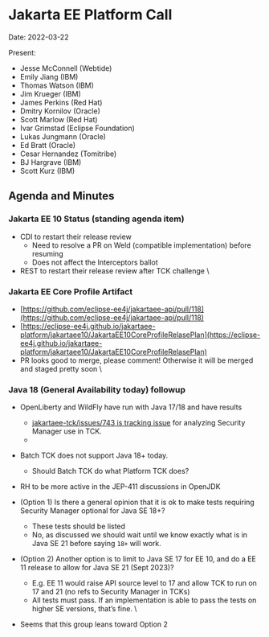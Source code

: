 # Jakarta EE Platform Call

Date: 2022-03-22

Present:

* Jesse McConnell (Webtide)
* Emily Jiang (IBM)
* Thomas Watson (IBM)
* Jim Krueger (IBM)
* James Perkins (Red Hat)
* Dmitry Kornilov (Oracle)
* Scott Marlow (Red Hat)
* Ivar Grimstad (Eclipse Foundation)
* Lukas Jungmann (Oracle)
* Ed Bratt (Oracle)
* Cesar Hernandez (Tomitribe)
* BJ Hargrave (IBM)
* Scott Kurz (IBM)

## Agenda and Minutes

### Jakarta EE 10 Status (standing agenda item)
* CDI to restart their release review
    * Need to resolve a PR on Weld (compatible implementation) before resuming
    * Does not affect the Interceptors ballot
* REST to restart their release review after TCK challenge \

### Jakarta EE Core Profile Artifact

* [https://github.com/eclipse-ee4j/jakartaee-api/pull/118](https://github.com/eclipse-ee4j/jakartaee-api/pull/118) 
* [https://eclipse-ee4j.github.io/jakartaee-platform/jakartaee10/JakartaEE10CoreProfileRelasePlan](https://eclipse-ee4j.github.io/jakartaee-platform/jakartaee10/JakartaEE10CoreProfileRelasePlan) 
* PR looks good to merge, please comment! Otherwise it will be merged and staged pretty soon \

### Java 18 (General Availability today) followup

* OpenLiberty and WildFly have run with Java 17/18 and have results
    * [jakartaee-tck/issues/743 is tracking issue](https://github.com/eclipse-ee4j/jakartaee-tck/issues/743) for analyzing Security Manager use in TCK. 
    * 

* Batch TCK does not support Java 18+ today.
    * Should Batch TCK do what Platform TCK does?

* RH to be more active in the JEP-411 discussions in OpenJDK

* (Option 1) Is there a general opinion that it is ok to make tests requiring Security Manager optional for Java SE 18+?
    * These tests should be listed
    * No, as discussed we should wait until we know exactly what is in Java SE 21 before saying `18+` will work.

* (Option 2) Another option is to limit to Java SE 17 for EE 10, and do a EE 11 release to allow for Java SE 21 (Sept 2023)? 
    * E.g. EE 11 would raise API source level to 17 and allow TCK to run on 17 and 21 (no refs to Security Manager in TCKs)	
    * All tests must pass. If an implementation is able to pass the tests on higher SE versions, that’s fine. \

* Seems that this group leans toward Option 2

